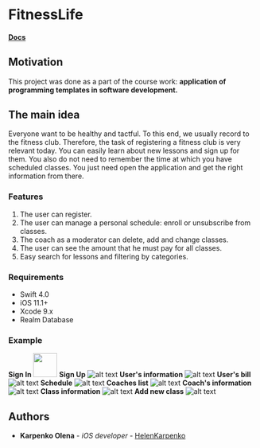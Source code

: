 # FitnessLife

#### [Docs](https://docs.google.com/document/d/1bxz1ocSrlYOd6PsBJMXv9oBXpvpd-GnsiGihsjskHCo/edit?usp=sharing)

## Motivation
This project was done as a part of the course work: **application of programming templates in software development.**
## The main idea
Everyone want to be healthy and tactful. To this end, we usually record to the fitness club. Therefore, the task of registering a fitness club is very relevant today. You can easily learn about new lessons and sign up for them. You also do not need to remember the time at which you have scheduled classes. You just need open the application and get the right information from there.

### Features
1. The user can register.
2. The user can manage a personal schedule: enroll or unsubscribe from classes.
3. The coach as a moderator can delete, add and change classes.
4. The user can see the amount that he must pay for all classes.
5. Easy search for lessons and filtering by categories.

### Requirements

* Swift 4.0
* iOS 11.1+
* Xcode 9.x
* Realm Database

### Example
**Sign In**
<img src="https://github.com/HelenKarpenko/courseWork/blob/assets/SignIn.png" width="48">
**Sign Up**
![alt text](https://github.com/HelenKarpenko/courseWork/blob/assets/SignUp.png?raw=true)
**User's information**
![alt text](https://github.com/HelenKarpenko/courseWork/blob/assets/UserInfo.png?raw=true)
**User's bill**
![alt text](https://github.com/HelenKarpenko/courseWork/blob/assets/UserBill.png?raw=true)
**Schedule**
![alt text](https://github.com/HelenKarpenko/courseWork/blob/assets/Schedule.png?raw=true)
**Coaches list**
![alt text](https://github.com/HelenKarpenko/courseWork/blob/assets/CoachList.png?raw=true)
**Coach's information**
![alt text](https://github.com/HelenKarpenko/courseWork/blob/assets/CoachInfo.png?raw=true)
**Class information**
![alt text](https://github.com/HelenKarpenko/courseWork/blob/assets/ClassInfo.png?raw=true)
**Add new class**
![alt text](https://github.com/HelenKarpenko/courseWork/blob/assets/CreateNewClass.png?raw=true)

## Authors

* **Karpenko Olena** - *iOS developer* - [HelenKarpenko](https://github.com/HelenKarpenko)

